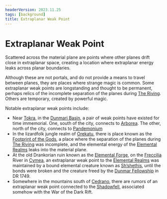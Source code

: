 ```yaml
---
headerVersion: 2023.11.25
tags: [background]
title: Extraplanar Weak Point
---
```

# Extraplanar Weak Point

Scattered across the material plane are points where other planes drift close in extraplanar space, creating a location where extraplanar energy leaks across planar boundaries. 

Although these are not portals, and do not provide a means to travel between planes, they are places where strange magic is common. Some extraplanar weak points are longstanding and thought to be permanent, perhaps relics of the incomplete separation of the planes during [The Riving](<../../events/ancient/the-riving.md>). Others are temporary, created by powerful magic. 


Notable extraplanar weak points include:
- Near [Tokra](<../../gazetteer/greater-dunmar/realms/dunmar/central-dunmar/tokra/tokra.md>), in the [Dunmari Basin](<../../gazetteer/greater-dunmar/dunmari-basin/dunmari-basin.md>), a pair of weak points have existed for time immemorial. One, south of the city, connects to [Arborea](<spiritual-realms/primal-realms/arborea.md>). The other, north of the city, connects to [Pandemonium](<spiritual-realms/primal-realms/pandemonium.md>)
- In the lizardfolk jungle realm of [Orekatu](<../../gazetteer/far-south/orekatu.md>), there is place known as the [Footprint of the Gods](<../../gazetteer/far-south/azta-lekua.md>), a place where the separation of the planes during [The Riving](<../../events/ancient/the-riving.md>) was incomplete, and the elemental energy of the [Elemental Realms](<energy-realms/elemental-realms/elemental-realms.md>) leaks into the material plane.
- At the old Drankorian ruin known as the [Elemental Forge](<../../gazetteer/western-green-sea/cymea/elemental-forge.md>), on the [Freccilia](<../../gazetteer/western-green-sea/cymea/freccilia.md>) River in [Cymea](<../../gazetteer/western-green-sea/cymea/cymea.md>), an extraplanar weak point to the [Elemental Realms](<energy-realms/elemental-realms/elemental-realms.md>) was maintained by a bound elemental creature known as [Sh’shethis](<../../people/extraplanar-powers/shshethis.md>), until the bonds were broken and the creature freed by the [Dunmar Fellowship](<../../people/pcs/dunmar-fellowship/dunmar-fellowship.md>) in DR 1749. 
- Somewhere in the mountains south of [Cedrano](<../../gazetteer/west-coast/chardonian-empire/apporia/cedrano.md>), there are rumors of an extraplanar weak point connected to the [Shadowfell](<echo-realms/shadowfell/shadowfell.md>), associated somehow with the War of the Dark Rift.
